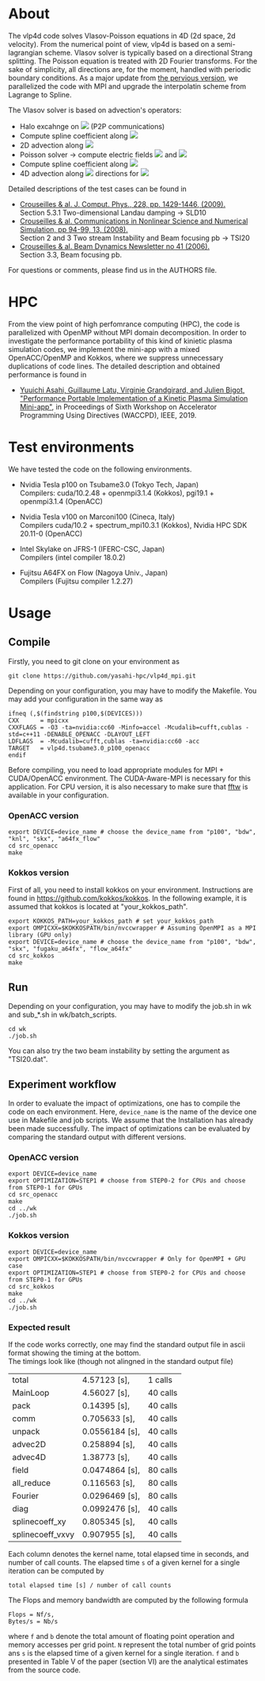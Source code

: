 # About

The vlp4d code solves Vlasov-Poisson equations in 4D (2d space, 2d velocity). From the numerical point of view, vlp4d is based on a semi-lagrangian scheme. Vlasov solver is typically based on a directional Strang splitting. The Poisson equation is treated with 2D Fourier transforms. For the sake of simplicity, all directions are, for the moment, handled with periodic boundary conditions. As a major update from [the pervious version](https://github.com/yasahi-hpc/vlp4d), we parallelized the code with MPI and upgrade the interpolatin scheme from Lagrange to Spline. 

The Vlasov solver is based on advection's operators: 
- Halo excahnge on <img src="https://render.githubusercontent.com/render/math?math={f^{n}}"> (P2P communications)  
- Compute spline coefficient along <img src="https://render.githubusercontent.com/render/math?math={ \left(x, y \right)}">
- 2D advection along <img src="https://render.githubusercontent.com/render/math?math={x, y\ \left(\Delta t/2 \right) }">
- Poisson solver -> compute electric fields <img src="https://render.githubusercontent.com/render/math?math={E_x}"> and <img src="https://render.githubusercontent.com/render/math?math={E_y}">
- Compute spline coefficient along <img src="https://render.githubusercontent.com/render/math?math={ \left(v_{x}, v_{y} \right)}">
- 4D advection along <img src="https://render.githubusercontent.com/render/math?math={ \left(x, y, v_{x}, v_{y} \right)}"> directions for <img src="https://render.githubusercontent.com/render/math?math={\Delta t}">

Detailed descriptions of the test cases can be found in 
- [Crouseilles & al. J. Comput. Phys., 228, pp. 1429-1446, (2009).](http://people.rennes.inria.fr/Nicolas.Crouseilles/loss4D.pdf)  
  Section 5.3.1 Two-dimensional Landau damping -> SLD10
- [Crouseilles & al. Communications in Nonlinear Science and Numerical Simulation, pp 94-99, 13, (2008).](http://people.rennes.inria.fr/Nicolas.Crouseilles/cgls2.pdf)  
  Section 2 and 3 Two stream Instability and Beam focusing pb -> TSI20
- [Crouseilles & al. Beam Dynamics Newsletter no 41 (2006).](http://icfa-bd.kek.jp/Newsletter41.pdf )  
  Section 3.3, Beam focusing pb.
  
For questions or comments, please find us in the AUTHORS file.

# HPC
From the view point of high perfomrance computing (HPC), the code is parallelized with OpenMP without MPI domain decomposition.
In order to investigate the performance portability of this kind of kinietic plasma simulation codes, we implement the mini-app with
a mixed OpenACC/OpenMP and Kokkos, where we suppress unnecessary duplications of code lines. The detailed description and obtained performance is found in
- [Yuuichi Asahi, Guillaume Latu, Virginie Grandgirard, and Julien Bigot, "Performance Portable Implementation of a Kinetic Plasma Simulation Mini-app"](https://sc19.supercomputing.org/proceedings/workshops/workshop_files/ws_waccpd104s2-file1.pdf), in Proceedings of Sixth Workshop on Accelerator Programming Using Directives (WACCPD), IEEE, 2019.

# Test environments
We have tested the code on the following environments. 
- Nvidia Tesla p100 on Tsubame3.0 (Tokyo Tech, Japan)  
Compilers: cuda/10.2.48 + openmpi3.1.4 (Kokkos), pgi19.1 + openmpi3.1.4 (OpenACC)

- Nvidia Tesla v100 on Marconi100 (Cineca, Italy)  
Compilers cuda/10.2 + spectrum_mpi10.3.1 (Kokkos), Nvidia HPC SDK 20.11-0 (OpenACC)

- Intel Skylake on JFRS-1 (IFERC-CSC, Japan)  
Compilers (intel compiler 18.0.2)

- Fujitsu A64FX on Flow (Nagoya Univ., Japan)  
Compilers (Fujitsu compiler 1.2.27)

# Usage
## Compile
Firstly, you need to git clone on your environment as
```
git clone https://github.com/yasahi-hpc/vlp4d_mpi.git
```
Depending on your configuration, you may have to modify the Makefile.
You may add your configuration in the same way as 
```
ifneq (,$(findstring p100,$(DEVICES)))
CXX      = mpicxx
CXXFLAGS = -O3 -ta=nvidia:cc60 -Minfo=accel -Mcudalib=cufft,cublas -std=c++11 -DENABLE_OPENACC -DLAYOUT_LEFT
LDFLAGS  = -Mcudalib=cufft,cublas -ta=nvidia:cc60 -acc
TARGET   = vlp4d.tsubame3.0_p100_openacc
endif
```
Before compiling, you need to load appropriate modules for MPI + CUDA/OpenACC environment. 
The CUDA-Aware-MPI is necessary for this application.
For CPU version, it is also necessary to make sure that [fftw](http://www.fftw.org) is available in your configuration. 

### OpenACC version
```
export DEVICE=device_name # choose the device_name from "p100", "bdw", "knl", "skx", "a64fx_flow"
cd src_openacc
make
```

### Kokkos version
First of all, you need to install kokkos on your environment. Instructions are found in https://github.com/kokkos/kokkos. In the following example, it is assumed that kokkos is located at "your_kokkos_path".

```
export KOKKOS_PATH=your_kokkos_path # set your_kokkos_path
export OMPICXX=$KOKKOSPATH/bin/nvccwrapper # Assuming OpenMPI as a MPI library (GPU only)
export DEVICE=device_name # choose the device_name from "p100", "bdw", "skx", "fugaku_a64fx", "flow_a64fx"
cd src_kokkos
make
```

## Run
Depending on your configuration, you may have to modify the job.sh in wk and sub_*.sh in wk/batch_scripts.

```
cd wk
./job.sh
```

You can also try the two beam instability by setting the argument as "TSI20.dat".

## Experiment workflow
In order to evaluate the impact of optimizations, one has to compile the code on each environment. 
Here, ```device_name``` is the name of the device one use in Makefile and job scripts. We assume that the Installation has already been made successfully. The impact of optimizations can be evaluated by comparing the standard output with different versions.

### OpenACC version
```
export DEVICE=device_name
export OPTIMIZATION=STEP1 # choose from STEP0-2 for CPUs and choose from STEP0-1 for GPUs
cd src_openacc
make
cd ../wk
./job.sh
```

### Kokkos version
```
export DEVICE=device_name
export OMPICXX=$KOKKOSPATH/bin/nvccwrapper # Only for OpenMPI + GPU case
export OPTIMIZATION=STEP1 # choose from STEP0-2 for CPUs and choose from STEP0-1 for GPUs
cd src_kokkos
make
cd ../wk
./job.sh
```

### Expected result
If the code works correctly, one may find the standard output file in ascii format showing the timing at the bottom.  
The timings look like (though not alingned in the standard output file)

|  |  |  | 
| ---- | ---- | ---- | 
| total | 4.57123 [s], | 1 calls |  
| MainLoop | 4.56027 [s], | 40 calls |
| pack | 0.14395 [s], | 40 calls |
| comm | 0.705633 [s], | 40 calls |
| unpack | 0.0556184 [s], | 40 calls | 
| advec2D | 0.258894 [s], | 40 calls |
| advec4D |1.38773 [s], | 40 calls |
| field |0.0474864 [s], | 80 calls |
| all\_reduce |0.116563 [s], | 80 calls |
| Fourier |0.0296469 [s], | 80 calls |
| diag |0.0992476 [s], | 40 calls |
| splinecoeff\_xy | 0.805345 [s], | 40 calls |
| splinecoeff\_vxvy | 0.907955 [s], | 40 calls |

Each column denotes the kernel name, total elapsed time in seconds, and number of call counts.
The elapsed time ```s``` of a given kernel for a single iteration can be computed by
```
total elapsed time [s] / number of call counts
```

The Flops and memory bandwidth are computed by the following formula
```
Flops = Nf/s,
Bytes/s = Nb/s
```
where ```f``` and ```b``` denote the total amount of floating point operation and memory accesses per grid point. ```N``` represent the total number of grid points ans ```s``` is the elapsed time of a given kernel for a single iteration. ```f``` and ```b``` presented in Table V of the paper (section VI) are the analytical estimates from the source code.
